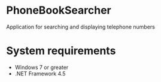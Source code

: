 PhoneBookSearcher
=================

Application for searching and displaying telephone numbers

System requirements
===================
 * Windows 7 or greater
 * .NET Framework 4.5
